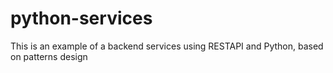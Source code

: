# python-services
This is an example of a backend services using RESTAPI and Python, based on patterns design
